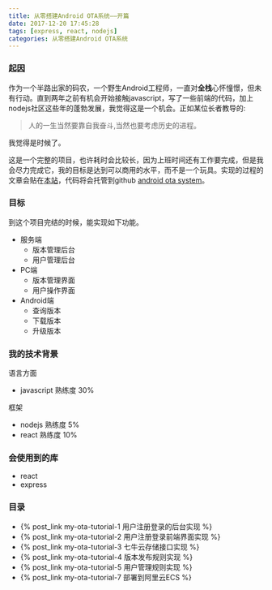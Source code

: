 ```yaml
---
title: 从零搭建Android OTA系统——开篇
date: 2017-12-20 17:45:28
tags: [express, react, nodejs]
categories: 从零搭建Android OTA系统
---
```


### 起因
作为一个半路出家的码农，一个野生Android工程师，一直对<b>全栈</b>心怀憧憬，但未有行动。直到两年之前有机会开始接触javascript，写了一些前端的代码，加上nodejs社区这些年的蓬勃发展，我觉得这是一个机会。正如某位长者教导的:
>人的一生当然要靠自我奋斗,当然也要考虑历史的进程。

我觉得是时候了。

这是一个完整的项目，也许耗时会比较长，因为上班时间还有工作要完成，但是我会尽力完成它，我的目标是达到可以商用的水平，而不是一个玩具。实现的过程的文章会贴在[本站](http://www.yinlijun.com)，代码将会托管到github [android ota system](https://github.com/yinlijun2004/android_ota_system)。

<!--more-->

### 目标
到这个项目完结的时候，能实现如下功能。

- 服务端
  - 版本管理后台
  - 用户管理后台
- PC端
  - 版本管理界面
  - 用户操作界面
- Android端
  - 查询版本
  - 下载版本
  - 升级版本 


### 我的技术背景

语言方面
- javascript 熟练度 30%

框架
- nodejs 熟练度 5%
- react 熟练度 10%

### 会使用到的库
- react
- express

### 目录
- {% post_link my-ota-tutorial-1 用户注册登录的后台实现 %}
- {% post_link my-ota-tutorial-2 用户注册登录前端界面实现 %}
- {% post_link my-ota-tutorial-3 七牛云存储接口实现 %}
- {% post_link my-ota-tutorial-4 版本发布规则实现 %}
- {% post_link my-ota-tutorial-5 用户管理规则实现 %}
- {% post_link my-ota-tutorial-7 部署到阿里云ECS %}